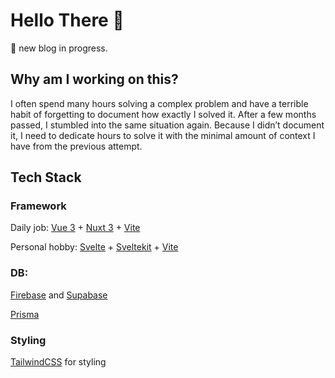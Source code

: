 # Hello There 👋

🚧 new blog in progress. 

## Why am I working on this?

I often spend many hours solving a complex problem and have a terrible habit of forgetting to document how exactly I solved it. After a few months passed, I stumbled into the same situation again. Because I didn’t document it, I need to dedicate hours to solve it with the minimal amount of context I have from the previous attempt.

## Tech Stack

### Framework
Daily job: [Vue 3](https://vuejs.org) + [Nuxt 3](https://nuxt.com) + [Vite](https://vitejs.dev) 

Personal hobby: [Svelte](https://svelte.dev) + [Sveltekit](https://kit.svelte.dev) + [Vite](https://vitejs.dev)

### DB:

[Firebase](https://firebase.google.com) and [Supabase](https://supabase.com)

[Prisma](https://prisma.io)

### Styling

[TailwindCSS](https://tailwindcss.com) for styling


